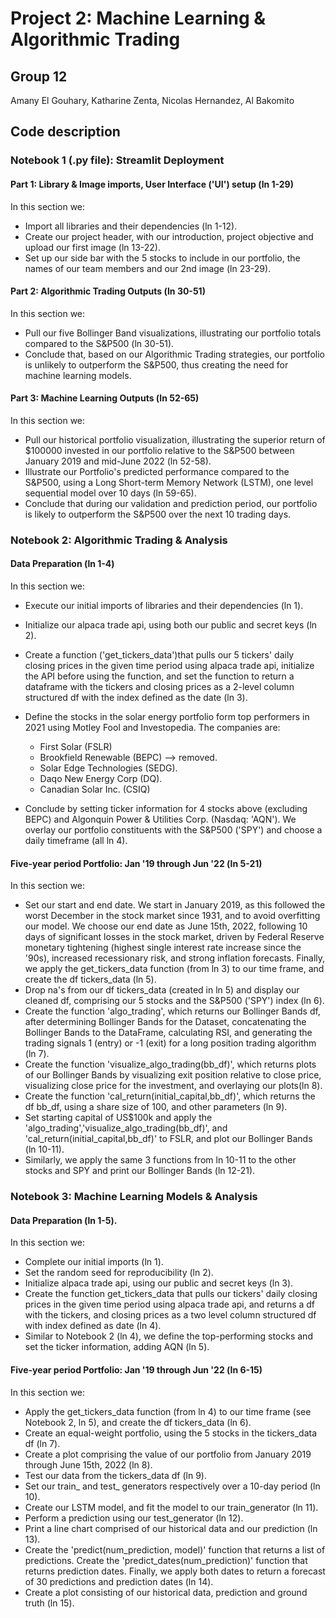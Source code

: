 # Project 2: Machine Learning & Algorithmic Trading
## Group 12
Amany El Gouhary, Katharine Zenta, Nicolas Hernandez, Al Bakomito 


## Code description
### Notebook 1 (.py file): Streamlit Deployment
#### Part 1: Library & Image imports, User Interface ('UI') setup (ln 1-29)
In this section we: 

* Import all libraries and their dependencies (ln 1-12). 
* Create our project header, with our introduction,  project objective and upload our first image (ln 13-22). 
* Set up our side bar with the 5 stocks to include in our portfolio, the names of our team members and our 2nd image (ln 23-29). 

#### Part 2: Algorithmic Trading Outputs (ln 30-51)
In this section we: 
* Pull our five Bollinger Band visualizations,  illustrating our portfolio totals compared to the S&P500 (ln 30-51). 
* Conclude that, based on our Algorithmic Trading strategies, our portfolio is unlikely to outperform the S&P500, thus creating the need for machine learning models.  
#### Part 3: Machine Learning Outputs (ln 52-65)
In this section we: 
* Pull our historical portfolio visualization,  illustrating the superior return of $100000 invested in our portfolio relative to the S&P500 between January 2019 and     mid-June 2022 (ln 52-58). 
* Illustrate our Portfolio's predicted performance compared to the S&P500, using a Long Short-term Memory Network (LSTM), one level sequential model over 10 days (ln 59-65). 
* Conclude that during our validation and prediction period,  our portfolio is likely to outperform the S&P500 over the next 10 trading days. 

### Notebook 2: Algorithmic Trading & Analysis

#### Data Preparation (ln 1-4)
In this section we: 

* Execute our initial imports of libraries and their dependencies (ln 1). 
* Initialize our  alpaca trade api, using both our public and secret keys (ln 2). 
* Create a function ('get_tickers_data')that pulls our 5 tickers' daily closing prices in the given time period using alpaca trade api, initialize the API before using the function, and set the function to return a dataframe with the tickers and closing prices as a 2-level column structured df with the index defined as the date (ln 3). 
* Define the stocks in the solar energy portfolio form top performers in 2021 using Motley Fool and Investopedia. The companies are:
   *  First Solar (FSLR)
   *  Brookfield Renewable (BEPC) --> removed. 
   *  Solar Edge Technologies (SEDG). 
   *  Daqo New Energy Corp (DQ). 
   *  Canadian Solar Inc. (CSIQ)

* Conclude by setting ticker information for 4 stocks above (excluding BEPC) and  Algonquin Power & Utilities Corp. (Nasdaq: 'AQN'). We overlay our portfolio constituents with the S&P500 ('SPY') and choose a daily timeframe (all ln 4).  

#### Five-year period Portfolio: Jan '19 through Jun '22 (ln 5-21)
In this section we: 
* Set our start and end date. We start in January 2019, as this followed the worst December in the stock market since 1931, and to avoid overfitting our model. We choose our end date as June 15th, 2022, following 10 days of significant losses in the stock market, driven by Federal Reserve monetary tightening (highest single interest rate increase since the '90s), increased recessionary risk, and strong inflation forecasts. Finally, we apply the get_tickers_data function (from ln 3) to our time frame, and create the df tickers_data (ln 5). 
* Drop na's from our df tickers_data (created in ln 5) and display our cleaned df, comprising our 5 stocks and the S&P500 ('SPY') index (ln 6). 
* Create the  function  'algo_trading', which returns our Bollinger Bands df, after determining Bollinger Bands for the Dataset, concatenating the Bollinger Bands to the DataFrame, calculating RSI, and generating the trading signals 1 (entry) or -1 (exit) for a long position trading algorithm (ln 7). 
* Create the  function  'visualize_algo_trading(bb_df)', which returns plots of our Bollinger Bands by visualizing exit position relative to close price, visualizing close price for the investment, and overlaying our plots(ln 8).
* Create the function 'cal_return(initial_capital,bb_df)', which returns the df bb_df, using a share size of 100, and other parameters (ln 9). 
* Set starting capital of US$100k and apply the 'algo_trading','visualize_algo_trading(bb_df)', and 'cal_return(initial_capital,bb_df)' to FSLR, and plot our Bollinger Bands (ln 10-11). 
* Similarly, we apply the same 3 functions from ln 10-11 to the other stocks and SPY and print our Bollinger Bands (ln 12-21).  

### Notebook 3: Machine Learning Models & Analysis 
#### Data Preparation (ln 1-5). 
In this section we:
* Complete our initial imports (ln 1).  
* Set the random seed for reproducibility (ln 2).
* Initialize alpaca trade api, using our public and secret keys (ln 3). 
* Create the function get_tickers_data that pulls our tickers' daily closing prices in the given time period using alpaca trade api, and returns a df with the tickers, and closing prices as a two level column structured df with index defined as date (ln 4). 
* Similar to Notebook 2 (ln 4), we define the top-performing stocks and set the ticker information, adding AQN (ln 5). 

#### Five-year period Portfolio: Jan '19 through Jun '22 (ln 6-15)
In this section we: 
* Apply the get_tickers_data function (from ln 4) to our time frame (see Notebook 2, ln 5), and create the df tickers_data (ln 6). 
* Create an equal-weight portfolio, using the 5 stocks in the tickers_data df (ln 7). 
* Create a plot comprising the value of our portfolio from January 2019 through June 15th, 2022 (ln 8). 
* Test our data from the tickers_data df (ln 9). 
* Set our train_ and test_ generators respectively over a 10-day period (ln 10). 
* Create our LSTM model, and fit the model to our train_generator (ln 11). 
* Perform a prediction using our test_generator (ln 12). 
* Print a line chart comprised of our historical data and our prediction (ln 13). 
* Create the 'predict(num_prediction, model)' function that returns a list of predictions. Create the 'predict_dates(num_prediction)' function that returns prediction dates. Finally, we apply both dates to return a forecast of 30 predictions and prediction dates (ln 14). 
* Create a plot consisting of our historical data, prediction and ground truth (ln 15).  
